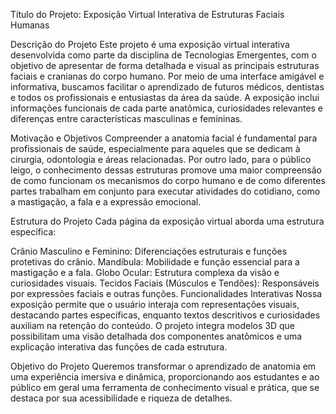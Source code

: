 Título do Projeto: Exposição Virtual Interativa de Estruturas Faciais Humanas

Descrição do Projeto
Este projeto é uma exposição virtual interativa desenvolvida como parte da disciplina de Tecnologias Emergentes, com o objetivo de apresentar de forma detalhada e visual as principais estruturas faciais e cranianas do corpo humano. Por meio de uma interface amigável e informativa, buscamos facilitar o aprendizado de futuros médicos, dentistas e todos os profissionais e entusiastas da área da saúde. A exposição inclui informações funcionais de cada parte anatômica, curiosidades relevantes e diferenças entre características masculinas e femininas.

Motivação e Objetivos
Compreender a anatomia facial é fundamental para profissionais de saúde, especialmente para aqueles que se dedicam à cirurgia, odontologia e áreas relacionadas. Por outro lado, para o público leigo, o conhecimento dessas estruturas promove uma maior compreensão de como funcionam os mecanismos do corpo humano e de como diferentes partes trabalham em conjunto para executar atividades do cotidiano, como a mastigação, a fala e a expressão emocional.

Estrutura do Projeto
Cada página da exposição virtual aborda uma estrutura específica:

Crânio Masculino e Feminino: Diferenciações estruturais e funções protetivas do crânio.
Mandíbula: Mobilidade e função essencial para a mastigação e a fala.
Globo Ocular: Estrutura complexa da visão e curiosidades visuais.
Tecidos Faciais (Músculos e Tendões): Responsáveis por expressões faciais e outras funções.
Funcionalidades Interativas
Nossa exposição permite que o usuário interaja com representações visuais, destacando partes específicas, enquanto textos descritivos e curiosidades auxiliam na retenção do conteúdo. O projeto integra modelos 3D que possibilitam uma visão detalhada dos componentes anatômicos e uma explicação interativa das funções de cada estrutura.

Objetivo do Projeto
Queremos transformar o aprendizado de anatomia em uma experiência imersiva e dinâmica, proporcionando aos estudantes e ao público em geral uma ferramenta de conhecimento visual e prática, que se destaca por sua acessibilidade e riqueza de detalhes.